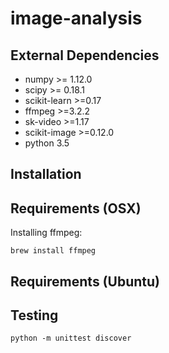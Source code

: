 # image-analysis

## External Dependencies
* numpy >= 1.12.0
* scipy >= 0.18.1
* scikit-learn >=0.17
* ffmpeg >=3.2.2
* sk-video >=1.17
* scikit-image >=0.12.0
* python 3.5

## Installation

## Requirements (OSX)

Installing ffmpeg:
```
brew install ffmpeg
```

## Requirements (Ubuntu)

## Testing
```
python -m unittest discover
```
